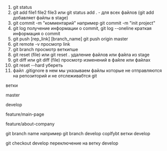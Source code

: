1. git status
2. git add file1 file2 file3 или git status add . - для всех файлов (git add добавляет файлы в stage)
3. git commit -m "комментарий" например  git commit -m "init project"
4. git log получение информации о commit, git log --oneline краткая информация о commit
5. git push [rep_link] [branch_name] git push origin master
6. git remote -v просмотр link
7. git branch просмотр веткипше
8. git reset (file) или git reset . удаление файлов или файла из stage
9. git diff или git diff (file) просмотр изменений в файле или файлах
10. git reset --hard убереть
11. файл .gitignore в нем мы указываем файлы которые не отправляются на репозиторий и не отслеживабтся git

ветки

master

develop

feature/main-page

feature/about-company

git branch name например git branch develop сoplfybt ветки develop

git checkout develop переключение на ветку develop